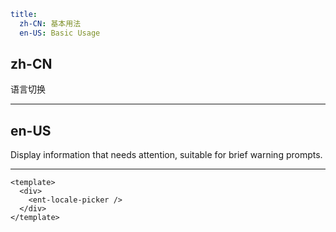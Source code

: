 ```yaml
title:
  zh-CN: 基本用法
  en-US: Basic Usage
```

## zh-CN

语言切换

---

## en-US

Display information that needs attention, suitable for brief warning prompts.

---

```vue
<template>
  <div>
    <ent-locale-picker />
  </div>
</template>
```
